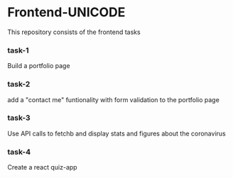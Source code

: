 # Frontend-UNICODE
This repository consists of the frontend tasks

### task-1
Build a portfolio page



### task-2 
add a "contact me" funtionality with form validation to the portfolio page

### task-3
Use API calls to fetchb and display stats and figures about the coronavirus

### task-4
Create a react quiz-app

